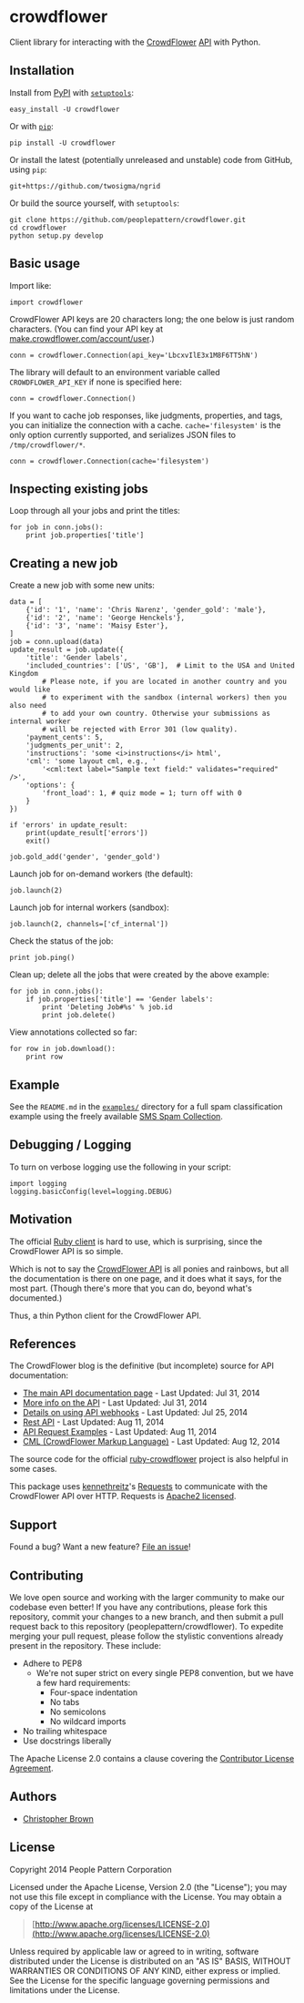 # crowdflower

Client library for interacting with the [CrowdFlower](http://www.crowdflower.com/) [API](http://success.crowdflower.com/customer/portal/articles/1288323-api-documentation) with Python.


## Installation

Install from [PyPI](https://pypi.python.org/pypi/crowdflower) with [`setuptools`](https://setuptools.readthedocs.io/):

    easy_install -U crowdflower

Or with [`pip`](https://pip.pypa.io/):

    pip install -U crowdflower

Or install the latest (potentially unreleased and unstable) code from GitHub, using `pip`:

    git+https://github.com/twosigma/ngrid

Or build the source yourself, with `setuptools`:

    git clone https://github.com/peoplepattern/crowdflower.git
    cd crowdflower
    python setup.py develop


## Basic usage

Import like:

    import crowdflower

CrowdFlower API keys are 20 characters long; the one below is just random
characters. (You can find your API key at
[make.crowdflower.com/account/user](https://make.crowdflower.com/account/user).)

    conn = crowdflower.Connection(api_key='LbcxvIlE3x1M8F6TT5hN')

The library will default to an environment variable called `CROWDFLOWER_API_KEY` if
none is specified here:

    conn = crowdflower.Connection()

If you want to cache job responses, like judgments, properties, and tags, you
can initialize the connection with a cache. `cache='filesystem'` is the only
option currently supported, and serializes JSON files to `/tmp/crowdflower/*`.

    conn = crowdflower.Connection(cache='filesystem')


## Inspecting existing jobs

Loop through all your jobs and print the titles:

    for job in conn.jobs():
        print job.properties['title']


## Creating a new job

Create a new job with some new units:

    data = [
        {'id': '1', 'name': 'Chris Narenz', 'gender_gold': 'male'},
        {'id': '2', 'name': 'George Henckels'},
        {'id': '3', 'name': 'Maisy Ester'},
    ]
    job = conn.upload(data)
    update_result = job.update({
        'title': 'Gender labels',
        'included_countries': ['US', 'GB'],  # Limit to the USA and United Kingdom
            # Please note, if you are located in another country and you would like
            # to experiment with the sandbox (internal workers) then you also need
            # to add your own country. Otherwise your submissions as internal worker
            # will be rejected with Error 301 (low quality).
        'payment_cents': 5,
        'judgments_per_unit': 2,
        'instructions': 'some <i>instructions</i> html',
        'cml': 'some layout cml, e.g., '
            '<cml:text label="Sample text field:" validates="required" />',
        'options': {
            'front_load': 1, # quiz mode = 1; turn off with 0
        }
    })

    if 'errors' in update_result:
        print(update_result['errors'])
        exit()

    job.gold_add('gender', 'gender_gold')

Launch job for on-demand workers (the default):

    job.launch(2)

Launch job for internal workers (sandbox):

    job.launch(2, channels=['cf_internal'])

Check the status of the job:

    print job.ping()

Clean up; delete all the jobs that were created by the above example:

    for job in conn.jobs():
        if job.properties['title'] == 'Gender labels':
            print 'Deleting Job#%s' % job.id
            print job.delete()

View annotations collected so far:

    for row in job.download():
        print row


## Example

See the `README.md` in the [`examples/`](https://github.com/peoplepattern/crowdflower/tree/master/examples) directory for a full spam classification example using the freely available [SMS Spam Collection](http://www.dt.fee.unicamp.br/~tiago/smsspamcollection/).


## Debugging / Logging

To turn on verbose logging use the following in your script:

    import logging
    logging.basicConfig(level=logging.DEBUG)


## Motivation

The official [Ruby client](https://github.com/CrowdFlower/ruby-crowdflower) is hard to use, which is surprising, since the CrowdFlower API is so simple.

Which is not to say the [CrowdFlower API](http://success.crowdflower.com/customer/portal/articles/1288323-api-documentation) is all ponies and rainbows, but all the documentation is there on one page, and it does what it says, for the most part. (Though there's more that you can do, beyond what's documented.)

Thus, a thin Python client for the CrowdFlower API.


## References

The CrowdFlower blog is the definitive (but incomplete) source for API documentation:

* [The main API documentation page](http://success.crowdflower.com/customer/portal/articles/1288323) - Last Updated: Jul 31, 2014
* [More info on the API](http://success.crowdflower.com/customer/portal/articles/1327304-integrating-with-the-api) - Last Updated: Jul 31, 2014
* [Details on using API webhooks](http://success.crowdflower.com/customer/portal/articles/1373460-job-settings---api) - Last Updated: Jul 25, 2014
* [Rest API](http://success.crowdflower.com/customer/portal/articles/1549074) - Last Updated: Aug 11, 2014
* [API Request Examples](http://success.crowdflower.com/customer/portal/articles/1553902-curl-request-examples) - Last Updated: Aug 11, 2014
* [CML (CrowdFlower Markup Language)](http://success.crowdflower.com/customer/portal/articles/1290342-cml-crowdflower-markup-language) - Last Updated: Aug 12, 2014

The source code for the official [ruby-crowdflower](https://github.com/CrowdFlower/ruby-crowdflower) project is also helpful in some cases.

This package uses [kennethreitz](https://github.com/kennethreitz)'s [Requests](http://docs.python-requests.org/en/latest/api/) to communicate with the CrowdFlower API over HTTP. Requests is [Apache2 licensed](http://docs.python-requests.org/en/latest/user/intro/#apache2-license).


## Support

Found a bug? Want a new feature?
[File an issue](https://github.com/peoplepattern/crowdflower/issues/new)!


## Contributing

We love open source and working with the larger community to make our codebase even better! If you have any contributions, please fork this repository, commit your changes to a new branch, and then submit a pull request back to this repository (peoplepattern/crowdflower). To expedite merging your pull request, please follow the stylistic conventions already present in the repository. These include:

* Adhere to PEP8
  - We're not super strict on every single PEP8 convention, but we have a few hard requirements:
    + Four-space indentation
    + No tabs
    + No semicolons
    + No wildcard imports
* No trailing whitespace
* Use docstrings liberally

The Apache License 2.0 contains a clause covering the [Contributor License Agreement](http://www.apache.org/licenses/LICENSE-2.0.html#contributions).


## Authors

* [Christopher Brown](https://github.com/chbrown)


## License

Copyright 2014 People Pattern Corporation

Licensed under the Apache License, Version 2.0 (the "License");
you may not use this file except in compliance with the License.
You may obtain a copy of the License at

> [http://www.apache.org/licenses/LICENSE-2.0](http://www.apache.org/licenses/LICENSE-2.0)

Unless required by applicable law or agreed to in writing, software
distributed under the License is distributed on an "AS IS" BASIS,
WITHOUT WARRANTIES OR CONDITIONS OF ANY KIND, either express or implied.
See the License for the specific language governing permissions and
limitations under the License.
